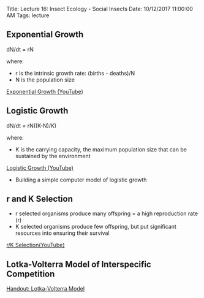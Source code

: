 Title: Lecture 16: Insect Ecology - Social Insects
Date: 10/12/2017 11:00:00 AM
Tags: lecture


<!---
A lecture on Semiochemicals originally scheduled for this time slot.
-->

## Exponential Growth

dN/dt = rN

where:

*  r is the intrinsic growth rate: (births - deaths)/N
*  N is the population size

[Exponential Growth (YouTube)](https://www.youtube.com/watch?v=c6pcRR5Uy6w)

## Logistic Growth

dN/dt = rN((K-N)/K)

where:

* K is the carrying capacity, the maximum population size that can be sustained by the environment

[Logistic Growth (YouTube)](https://www.youtube.com/watch?v=rXlyYFXyfIM)

* Building a simple computer model of logistic growth

## r and K Selection

* r selected organisms produce many offspring = a high reproduction rate (r)
* K selected organisms produce few offspring, but put significant resources into ensuring their survival

[r/K Selection(YouTube)](https://www.youtube.com/watch?v=Bu6ouKt9zhs)

## Lotka-Volterra Model of Interspecific Competition

[Handout: Lotka-Volterra Model]({filename}/pdfs/Lotka-Volterra-Model.html)
